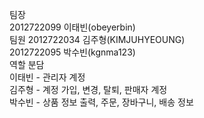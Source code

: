 팀장  
2012722099 이태빈(obeyerbin)  
팀원  2012722034 김주형(KIMJUHYEOUNG)  
2012722095 박수빈(kgnma123)  
역할 분담  
이태빈 - 관리자 계정  
김주형 - 계정 가입, 변경, 탈퇴, 판매자 계정  
박수빈 - 상품 정보 출력, 주문, 장바구니, 배송 정보  
